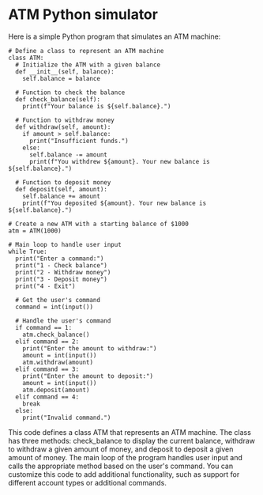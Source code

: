 # ATM Python simulator

Here is a simple Python program that simulates an ATM machine:

```
# Define a class to represent an ATM machine
class ATM:
  # Initialize the ATM with a given balance
  def __init__(self, balance):
    self.balance = balance

  # Function to check the balance
  def check_balance(self):
    print(f"Your balance is ${self.balance}.")

  # Function to withdraw money
  def withdraw(self, amount):
    if amount > self.balance:
      print("Insufficient funds.")
    else:
      self.balance -= amount
      print(f"You withdrew ${amount}. Your new balance is ${self.balance}.")

  # Function to deposit money
  def deposit(self, amount):
    self.balance += amount
    print(f"You deposited ${amount}. Your new balance is ${self.balance}.")

# Create a new ATM with a starting balance of $1000
atm = ATM(1000)

# Main loop to handle user input
while True:
  print("Enter a command:")
  print("1 - Check balance")
  print("2 - Withdraw money")
  print("3 - Deposit money")
  print("4 - Exit")

  # Get the user's command
  command = int(input())

  # Handle the user's command
  if command == 1:
    atm.check_balance()
  elif command == 2:
    print("Enter the amount to withdraw:")
    amount = int(input())
    atm.withdraw(amount)
  elif command == 3:
    print("Enter the amount to deposit:")
    amount = int(input())
    atm.deposit(amount)
  elif command == 4:
    break
  else:
    print("Invalid command.")

```
This code defines a class ATM that represents an ATM machine. The class has three methods: check_balance to display the current balance, withdraw to withdraw a given amount of money, and deposit to deposit a given amount of money. The main loop of the program handles user input and calls the appropriate method based on the user's command. You can customize this code to add additional functionality, such as support for different account types or additional commands.
